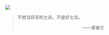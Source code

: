 ![](https://img.mukewang.com/5cd963ac0001b6ac06400359.jpg)

> 不想当将军的士兵，不是好士兵。
> 
> &emsp;&emsp;&emsp;&emsp;&emsp;&emsp;&emsp;&emsp;&emsp;&emsp;&emsp;&emsp;&emsp;&emsp;&emsp;——拿破仑